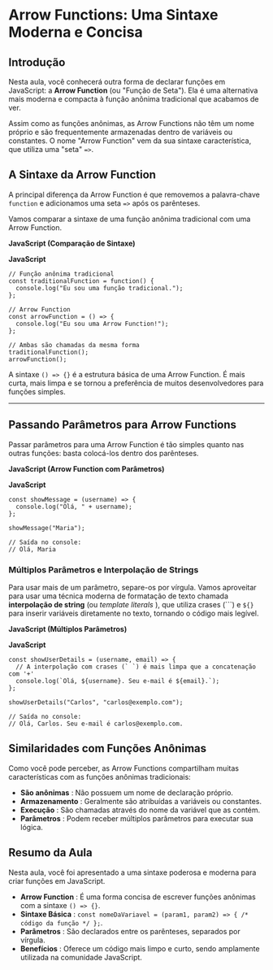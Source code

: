 # Arrow Functions: Uma Sintaxe Moderna e Concisa

## Introdução

Nesta aula, você conhecerá outra forma de declarar funções em JavaScript: a **Arrow Function** (ou "Função de Seta"). Ela é uma alternativa mais moderna e compacta à função anônima tradicional que acabamos de ver.

Assim como as funções anônimas, as Arrow Functions não têm um nome próprio e são frequentemente armazenadas dentro de variáveis ou constantes. O nome "Arrow Function" vem da sua sintaxe característica, que utiliza uma "seta" `=>`.

## A Sintaxe da Arrow Function

A principal diferença da Arrow Function é que removemos a palavra-chave `function` e adicionamos uma seta `=>` após os parênteses.

Vamos comparar a sintaxe de uma função anônima tradicional com uma Arrow Function.

**JavaScript (Comparação de Sintaxe)**

**JavaScript**

```
// Função anônima tradicional
const traditionalFunction = function() {
  console.log("Eu sou uma função tradicional.");
};

// Arrow Function
const arrowFunction = () => {
  console.log("Eu sou uma Arrow Function!");
};

// Ambas são chamadas da mesma forma
traditionalFunction();
arrowFunction();
```

A sintaxe `() => {}` é a estrutura básica de uma Arrow Function. É mais curta, mais limpa e se tornou a preferência de muitos desenvolvedores para funções simples.

---

## Passando Parâmetros para Arrow Functions

Passar parâmetros para uma Arrow Function é tão simples quanto nas outras funções: basta colocá-los dentro dos parênteses.

**JavaScript (Arrow Function com Parâmetros)**

**JavaScript**

```
const showMessage = (username) => {
  console.log("Olá, " + username);
};

showMessage("Maria");

// Saída no console:
// Olá, Maria
```

### Múltiplos Parâmetros e Interpolação de Strings

Para usar mais de um parâmetro, separe-os por vírgula. Vamos aproveitar para usar uma técnica moderna de formatação de texto chamada **interpolação de string** (ou  *template literals* ), que utiliza crases (```) e `${}` para inserir variáveis diretamente no texto, tornando o código mais legível.

**JavaScript (Múltiplos Parâmetros)**

**JavaScript**

```
const showUserDetails = (username, email) => {
  // A interpolação com crases (` `) é mais limpa que a concatenação com '+'
  console.log(`Olá, ${username}. Seu e-mail é ${email}.`);
};

showUserDetails("Carlos", "carlos@exemplo.com");

// Saída no console:
// Olá, Carlos. Seu e-mail é carlos@exemplo.com.
```

## Similaridades com Funções Anônimas

Como você pode perceber, as Arrow Functions compartilham muitas características com as funções anônimas tradicionais:

* **São anônimas** : Não possuem um nome de declaração próprio.
* **Armazenamento** : Geralmente são atribuídas a variáveis ou constantes.
* **Execução** : São chamadas através do nome da variável que as contém.
* **Parâmetros** : Podem receber múltiplos parâmetros para executar sua lógica.

## Resumo da Aula

Nesta aula, você foi apresentado a uma sintaxe poderosa e moderna para criar funções em JavaScript.

* **Arrow Function** : É uma forma concisa de escrever funções anônimas com a sintaxe `() => {}`.
* **Sintaxe Básica** : `const nomeDaVariavel = (param1, param2) => { /* código da função */ };`.
* **Parâmetros** : São declarados entre os parênteses, separados por vírgula.
* **Benefícios** : Oferece um código mais limpo e curto, sendo amplamente utilizada na comunidade JavaScript.
